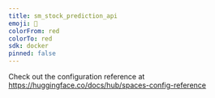 ```yaml
---
title: sm_stock_prediction_api
emoji: 🐠
colorFrom: red
colorTo: red
sdk: docker
pinned: false
---
```


Check out the configuration reference at https://huggingface.co/docs/hub/spaces-config-reference
